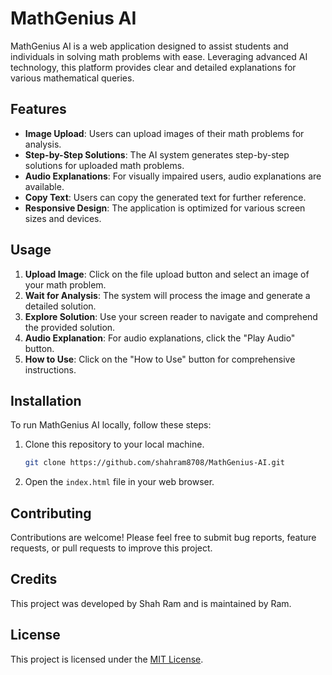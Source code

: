 # MathGenius AI

MathGenius AI is a web application designed to assist students and individuals in solving math problems with ease. Leveraging advanced AI technology, this platform provides clear and detailed explanations for various mathematical queries.

## Features

- **Image Upload**: Users can upload images of their math problems for analysis.
- **Step-by-Step Solutions**: The AI system generates step-by-step solutions for uploaded math problems.
- **Audio Explanations**: For visually impaired users, audio explanations are available.
- **Copy Text**: Users can copy the generated text for further reference.
- **Responsive Design**: The application is optimized for various screen sizes and devices.

## Usage

1. **Upload Image**: Click on the file upload button and select an image of your math problem.
2. **Wait for Analysis**: The system will process the image and generate a detailed solution.
3. **Explore Solution**: Use your screen reader to navigate and comprehend the provided solution.
4. **Audio Explanation**: For audio explanations, click the "Play Audio" button.
5. **How to Use**: Click on the "How to Use" button for comprehensive instructions.

## Installation

To run MathGenius AI locally, follow these steps:

1. Clone this repository to your local machine.
   ```bash
   git clone https://github.com/shahram8708/MathGenius-AI.git
   ```
2. Open the `index.html` file in your web browser.

## Contributing

Contributions are welcome! Please feel free to submit bug reports, feature requests, or pull requests to improve this project.

## Credits

This project was developed by Shah Ram and is maintained by Ram.

## License

This project is licensed under the [MIT License](https://opensource.org/licenses/MIT).
